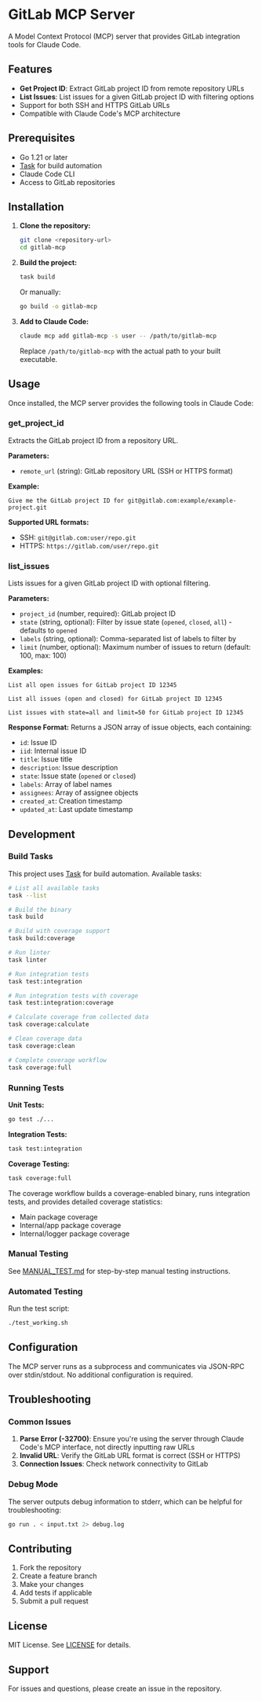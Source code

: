 # GitLab MCP Server

A Model Context Protocol (MCP) server that provides GitLab integration tools for Claude Code.

## Features

- **Get Project ID**: Extract GitLab project ID from remote repository URLs
- **List Issues**: List issues for a given GitLab project ID with filtering options
- Support for both SSH and HTTPS GitLab URLs
- Compatible with Claude Code's MCP architecture

## Prerequisites

- Go 1.21 or later
- [Task](https://taskfile.dev/) for build automation
- Claude Code CLI
- Access to GitLab repositories

## Installation

1. **Clone the repository:**
   ```bash
   git clone <repository-url>
   cd gitlab-mcp
   ```

2. **Build the project:**
   ```bash
   task build
   ```
   
   Or manually:
   ```bash
   go build -o gitlab-mcp
   ```

3. **Add to Claude Code:**
   ```bash
   claude mcp add gitlab-mcp -s user -- /path/to/gitlab-mcp
   ```
   
   Replace `/path/to/gitlab-mcp` with the actual path to your built executable.

## Usage

Once installed, the MCP server provides the following tools in Claude Code:

### get_project_id

Extracts the GitLab project ID from a repository URL.

**Parameters:**
- `remote_url` (string): GitLab repository URL (SSH or HTTPS format)

**Example:**
```
Give me the GitLab project ID for git@gitlab.com:example/example-project.git
```

**Supported URL formats:**
- SSH: `git@gitlab.com:user/repo.git`
- HTTPS: `https://gitlab.com/user/repo.git`

### list_issues

Lists issues for a given GitLab project ID with optional filtering.

**Parameters:**
- `project_id` (number, required): GitLab project ID
- `state` (string, optional): Filter by issue state (`opened`, `closed`, `all`) - defaults to `opened`
- `labels` (string, optional): Comma-separated list of labels to filter by
- `limit` (number, optional): Maximum number of issues to return (default: 100, max: 100)

**Examples:**
```
List all open issues for GitLab project ID 12345
```

```
List all issues (open and closed) for GitLab project ID 12345
```

```
List issues with state=all and limit=50 for GitLab project ID 12345
```

**Response Format:**
Returns a JSON array of issue objects, each containing:
- `id`: Issue ID
- `iid`: Internal issue ID
- `title`: Issue title
- `description`: Issue description
- `state`: Issue state (`opened` or `closed`)
- `labels`: Array of label names
- `assignees`: Array of assignee objects
- `created_at`: Creation timestamp
- `updated_at`: Last update timestamp

## Development

### Build Tasks

This project uses [Task](https://taskfile.dev/) for build automation. Available tasks:

```bash
# List all available tasks
task --list

# Build the binary
task build

# Build with coverage support
task build:coverage

# Run linter
task linter

# Run integration tests
task test:integration

# Run integration tests with coverage
task test:integration:coverage

# Calculate coverage from collected data
task coverage:calculate

# Clean coverage data
task coverage:clean

# Complete coverage workflow
task coverage:full
```

### Running Tests

**Unit Tests:**
```bash
go test ./...
```

**Integration Tests:**
```bash
task test:integration
```

**Coverage Testing:**
```bash
task coverage:full
```

The coverage workflow builds a coverage-enabled binary, runs integration tests, and provides detailed coverage statistics:
- Main package coverage
- Internal/app package coverage  
- Internal/logger package coverage

### Manual Testing

See [MANUAL_TEST.md](MANUAL_TEST.md) for step-by-step manual testing instructions.

### Automated Testing

Run the test script:
```bash
./test_working.sh
```

## Configuration

The MCP server runs as a subprocess and communicates via JSON-RPC over stdin/stdout. No additional configuration is required.

## Troubleshooting

### Common Issues

1. **Parse Error (-32700)**: Ensure you're using the server through Claude Code's MCP interface, not directly inputting raw URLs
2. **Invalid URL**: Verify the GitLab URL format is correct (SSH or HTTPS)
3. **Connection Issues**: Check network connectivity to GitLab

### Debug Mode

The server outputs debug information to stderr, which can be helpful for troubleshooting:
```bash
go run . < input.txt 2> debug.log
```

## Contributing

1. Fork the repository
2. Create a feature branch
3. Make your changes
4. Add tests if applicable
5. Submit a pull request

## License

MIT License. See [LICENSE](LICENSE) for details.

## Support

For issues and questions, please create an issue in the repository.